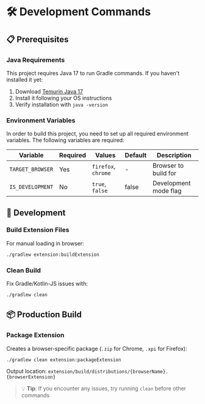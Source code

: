 # 🛠️ Development Commands

## 📋 Prerequisites

### Java Requirements

This project requires Java 17 to run Gradle commands. If you haven't installed it yet:
1. Download [Temurin Java 17](https://adoptium.net/temurin/releases/?version=17)
2. Install it following your OS instructions
3. Verify installation with `java -version`

### Environment Variables

In order to build this project, you need to set up all required environment variables. The following variables are required:

| Variable         | Required | Values              | Default | Description           |
|------------------|----------|---------------------|---------|-----------------------|
| `TARGET_BROWSER` | Yes      | `firefox`, `chrome` | -       | Browser to build for  |
| `IS_DEVELOPMENT` | No       | `true`, `false`     | false   | Development mode flag |

## 🚀 Development

### Build Extension Files
For manual loading in browser:
```bash
./gradlew extension:buildExtension
```

### Clean Build
Fix Gradle/Kotlin-JS issues with:
```bash
./gradlew clean
```

## 📦 Production Build

### Package Extension
Creates a browser-specific package (`.zip` for Chrome, `.xpi` for Firefox):
```bash
./gradlew clean extension:packageExtension
```

Output location: `extension/build/distributions/{browserName}.{browserExtension}`

> 💡 **Tip**: If you encounter any issues, try running `clean` before other commands
